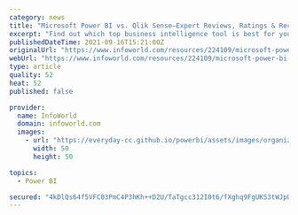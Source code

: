 ```yaml
---
category: news
title: "Microsoft Power BI vs. Qlik Sense—Expert Reviews, Ratings & Recommendations 2021"
excerpt: "Find out which top business intelligence tool is best for your needs. Get a features-to features comparison of Power BI vs. Qlik Sense—along with expert recommendations to help guide your decision."
publishedDateTime: 2021-09-16T15:21:00Z
originalUrl: "https://www.infoworld.com/resources/224109/microsoft-power-bi-vs-qlik-sense-expert-reviews-ratings-recommendations-2021"
webUrl: "https://www.infoworld.com/resources/224109/microsoft-power-bi-vs-qlik-sense-expert-reviews-ratings-recommendations-2021"
type: article
quality: 52
heat: 52
published: false

provider:
  name: InfoWorld
  domain: infoworld.com
  images:
    - url: "https://everyday-cc.github.io/powerbi/assets/images/organizations/infoworld.com-50x50.jpg"
      width: 50
      height: 50

topics:
  - Power BI

secured: "4kDlQs64f5VFC03PmC4P3hKh++D2U/TaTgcc312I0t6/fXghq9FgUKS3tWJpURfblVW4Sa5Ghu6rShZD4xfwUOVdLbB4n9RlLA7VCSXgAtCn57kcSdnNtT3DN3RSL1lF1wcuDVLR5DV1KzxyXU/fqBdwyJTT2FfdcdC0rQZTbT9vviZI4053JjDpNILY3bGQWv29VzSYlAX2W1vDOQe7xA/sUw1ExG/+Ey7MrOIO9NffgQ/KWYAS/Z14ZCU1RXoZQMYnhNvbd1k8BjATM08cTEeS6ewCLs02G0acTPmx2c3ncqxjXt2cImt28H8v/6sUozjv0RWikjLZW0xK87W5z1T+xapXxnR8doSGzWK/9LY=;UxDU2U9KmM1G1N27BuikFw=="
---
```


